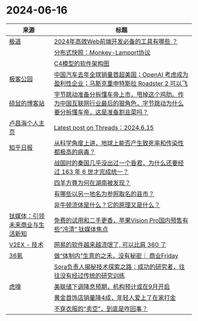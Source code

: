 ﻿# 2024-06-16

|来源|标题|
|---|---|
|[极道](https://www.jdon.com/jivejdon/rss)|[2024年高效Web前端开发必备的工具有哪些 ？](https://www.jdon.com/74272.html)|
||[分布式快照：Monkey-Lamport协议](https://www.jdon.com/74271.html)|
||[C4模型的软件架构图](https://www.jdon.com/74270.html)|
|[极客公园](https://plink.anyfeeder.com/geekpark)|[中国汽车去年全球销量首超美国；OpenAI 考虑成为盈利性企业；马斯克重申特斯拉 Roadster 2 可以飞](http://www.geekpark.net/news/336593)|
|[硕鼠的博客站](http://lukefan.com/?feed=rss2)|[字节跳动准备分拆懂车帝上市，甩掉这个鸡肋。作为中国互联网行业最后的狠角色，字节跳动为什么要分拆懂车帝，这是准备割韭菜吗？](http://lukefan.com/2024/06/16/%e5%ad%97%e8%8a%82%e8%b7%b3%e5%8a%a8%e5%87%86%e5%a4%87%e5%88%86%e6%8b%86%e6%87%82%e8%bd%a6%e5%b8%9d%e4%b8%8a%e5%b8%82%ef%bc%8c%e7%94%a9%e6%8e%89%e8%bf%99%e4%b8%aa%e9%b8%a1%e8%82%8b%e3%80%82%e4%bd%9c/)|
|[卢昌海个人主页](https://www.changhai.org//feed.xml)|[Latest post on Threads：2024.6.15](https://www.changhai.org/articles/miscellaneous/eblog/202405.php#latest)|
|[知乎日报](https://feedx.net/rss/zhihudaily.xml)|[从科学角度上讲，地球上能否产生致死率和传染性都极高的病毒？](https://daily.zhihu.com/story/9773194)|
||[战国时的秦国几乎没出过一个昏君，为什么还要经过 163 年 6 世才完成统一？](https://daily.zhihu.com/story/9773204)|
||[四羊方尊为何在湖南被发现？](https://daily.zhihu.com/story/9773211)|
||[有哪些以另一地名为参照取名的县市？](https://daily.zhihu.com/story/9773216)|
||[非牛顿流体是什么？它的原理又是什么？](https://daily.zhihu.com/story/9773198)|
|[钛媒体：引领未来商业与生活新知](https://www.tmtpost.com/feed)|[免费的试用和二手更香，苹果Vision Pro国内预售有些“冷清” 钛媒体焦点](https://www.tmtpost.com/7130317.html)|
|[V2EX - 技术](https://www.v2ex.com/feed/tab/tech.xml)|[网易的软件越来越流氓了, 可以比肩 360 了](https://www.v2ex.com/t/1049886#reply12)|
|[36氪](https://www.36kr.com/feed)|[做“体制内”生意的之禾，没有秘密｜ 商业Friday](https://36kr.com/p/2771795436436480?f=rss)|
||[Sora负责人揭秘技术探索之路：成功的研究者，往往没有经过传统的研究训练](https://36kr.com/p/2821223754942980?f=rss)|
|[虎嗅](https://plink.anyfeeder.com/huxiu)|[美联储下调降息预期，机构预计或在9月开启](https://www.huxiu.com/article/3140041.html?f=rss)|
||[黄金首饰店销量降4成，年轻人爱上了在家打金](https://www.huxiu.com/article/3139791.html?f=rss)|
||[不穿衣服的“卖空”，到底是咋回事？](https://www.huxiu.com/article/3140574.html?f=rss)|

